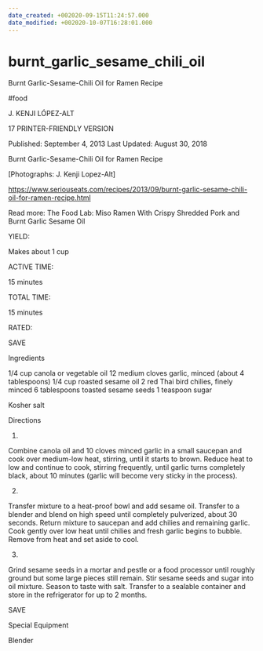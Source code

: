 ```yaml
---
date_created: +002020-09-15T11:24:57.000
date_modified: +002020-10-07T16:28:01.000
---
```


# burnt_garlic_sesame_chili_oil

Burnt Garlic-Sesame-Chili Oil for Ramen Recipe

#food

J. KENJI LÓPEZ-ALT

17 PRINTER-FRIENDLY VERSION

Published: September 4, 2013 Last Updated: August 30, 2018

Burnt Garlic-Sesame-Chili Oil for Ramen Recipe

[Photographs: J. Kenji Lopez-Alt]

https://www.seriouseats.com/recipes/2013/09/burnt-garlic-sesame-chili-oil-for-ramen-recipe.html

Read more: The Food Lab: Miso Ramen With Crispy Shredded Pork and Burnt Garlic Sesame Oil

YIELD:

Makes about 1 cup

ACTIVE TIME:

15 minutes

TOTAL TIME:

15 minutes

RATED:

    
 SAVE

Ingredients

1/4 cup canola or vegetable oil
12 medium cloves garlic, minced (about 4 tablespoons)
1/4 cup roasted sesame oil
2 red Thai bird chilies, finely minced
6 tablespoons toasted sesame seeds
1 teaspoon sugar

Kosher salt

Directions

1.

Combine canola oil and 10 cloves minced garlic in a small saucepan and cook over medium-low heat, stirring, until it starts to brown. Reduce heat to low and continue to cook, stirring frequently, until garlic turns completely black, about 10 minutes (garlic will become very sticky in the process).

2.

Transfer mixture to a heat-proof bowl and add sesame oil. Transfer to a blender and blend on high speed until completely pulverized, about 30 seconds. Return mixture to saucepan and add chilies and remaining garlic. Cook gently over low heat until chilies and fresh garlic begins to bubble. Remove from heat and set aside to cool.

3.

Grind sesame seeds in a mortar and pestle or a food processor until roughly ground but some large pieces still remain. Stir sesame seeds and sugar into oil mixture. Season to taste with salt. Transfer to a sealable container and store in the refrigerator for up to 2 months.

 SAVE

Special Equipment

Blender
